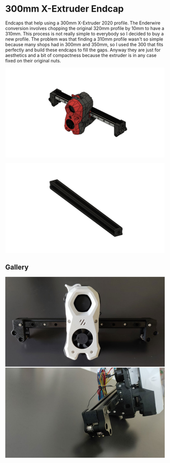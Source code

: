 # 300mm X-Extruder Endcap

Endcaps that help using a 300mm X-Extruder 2020 profile. The Enderwire conversion involves chopping the original 320mm profile by 10mm to have a 310mm. This process is not really simple to everybody so I decided to buy a new profile. The problem was that finding a 310mm profile wasn't so simple because many shops had in 300mm and 350mm, so I used the 300 that fits perfectly and build these endcaps to fill the gaps. Anyway they are just for aesthetics and a bit of compactness because the extruder is in any case fixed on their original nuts.

![The full carriage](Images/300mm-X-Extruder-Endcap-X-Carriage.jpg)

![The profile](Images/300mm-X-Extruder-Endcap-X-2020-Profile.jpg)

## Gallery
![picture](Images/gallery-1.jpg)
![picture](Images/gallery-2.jpg)